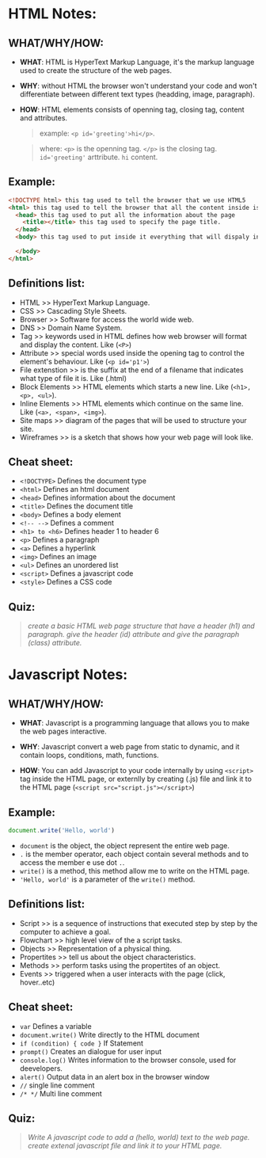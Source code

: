 # **HTML Notes:**


## WHAT/WHY/HOW:
+ **WHAT**: HTML is HyperText Markup Language, it's the markup language used to create the structure of the web pages.

+ **WHY**: without HTML the browser won't understand your code and won't differentiate between different text types (headding, image, paragraph).

+ **HOW**: HTML elements consists of openning tag, closing tag, content and attributes.
  > example: `<p id='greeting'>hi</p>`.

  > where:  `<p>` is the openning tag.
  > `</p>` is the closing tag.
  > `id='greeting'` arttribute.
  > `hi` content.

## Example:
  ```HTML
  <!DOCTYPE html> this tag used to tell the browser that we use HTML5
  <html> this tag used to tell the browser that all the content inside is HTML
    <head> this tag used to put all the information about the page
      <title></title> this tag used to specify the page title.
    </head>
    <body> this tag used to put inside it everything that will dispaly in the page window.

    </body>
  </html>
  ```
## Definitions list:
+ HTML >> HyperText Markup Language.
+ CSS >> Cascading Style Sheets.
+ Browser >> Software for access the world wide web.
+ DNS >> Domain Name System.
+ Tag >> keywords used in HTML defines how web browser will format and display the content. Like (`<P>`)
+ Attribute >> special words used inside the opening tag to control the element's behaviour. Like (`<p id='p1'>`)
+ File extenstion >> is the suffix at the end of a filename that indicates what type of file it is. Like (.html)
+ Block Elements >> HTML elements which starts a new line. Like (`<h1>, <p>, <ul>`).
+ Inline Elements >> HTML elements which continue on the same line. Like (`<a>, <span>, <img>`).
+ Site maps >> diagram of the pages that will be used to structure your site. 
+ Wireframes >> is a sketch that shows how your web page will look like.

## Cheat sheet:
+ `<!DOCTYPE>` Defines the document type
+ `<html>` Defines an html document
+ `<head>` Defines information about the document
+ `<title>` Defines the document title
+ `<body>` Defines a body element
+ `<!-- -->` Defines a comment
+ `<h1> to <h6>` Defines header 1 to header 6 
+ `<p>` Defines a paragraph
+ `<a>` Defines a hyperlink
+ `<img>` Defines an image
+ `<ul>` Defines an unordered list
+ `<script>` Defines a javascript code
+ `<style>` Defines a CSS code

## Quiz:
 > *create a basic HTML web page structure that have a header (h1) and paragraph. give the header (id) attribute and give the paragraph (class) attribute.*


# **Javascript Notes:**


## WHAT/WHY/HOW:
+ **WHAT**: Javascript is a programming language that allows you to make the web pages interactive.

+ **WHY**: Javascript convert a web page from static to dynamic, and it contain loops, conditions, math, functions.

+ **HOW**: You can add Javascript to your code internally by using `<script>` tag inside the HTML page, or externlly by creating (.js) file and link it to the HTML page (`<script src="script.js"></script>`)

## Example:
```javascript
document.write('Hello, world')
```
+ `document` is the object, the object represent the entire web page.
+ `.` is the member operator, each object contain several methods and to access the member e use dot `.`.
+ `write()` is a method, this method allow me to write on the HTML page.
+ `'Hello, world'` is a parameter of the `write()` method.

## Definitions list:

+ Script >> is a sequence of instructions that executed step by step by the computer to achieve a goal.
+ Flowchart >> high level view of the a script tasks.
+ Objects >> Representation of a physical thing.
+ Propertites >> tell us about the object characteristics.
+ Methods >> perform tasks using the propertites of an object.
+ Events >> triggered when a user interacts with the page (click, hover..etc)

## Cheat sheet:

+ `var` Defines a variable
+ `document.write()` Write directly to the HTML document
+ `if (condition) { code }` If Statement
+ `prompt()` Creates an dialogue for user input
+ `console.log()` Writes information to the browser console, used for deevelopers.
+ `alert()` Output data in an alert box in the browser window
+ `//` single line comment
+ `/* */` Multi line comment
  
## Quiz:
> *Write A javascript code to add a (hello, world) text to the web page. create extenal javascript file and link it to your HTML page.*
